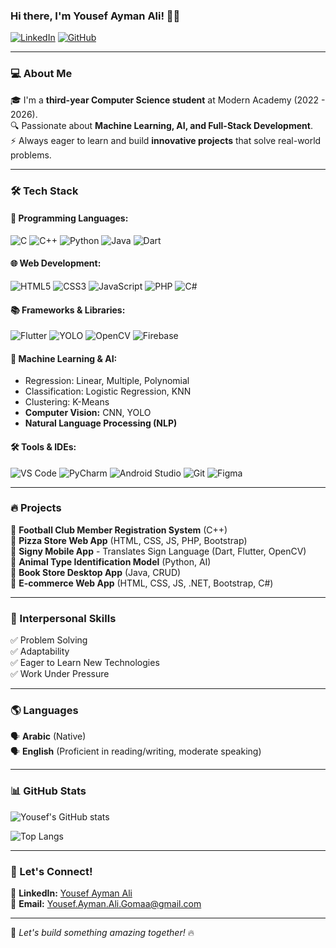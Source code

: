### Hi there, I'm Yousef Ayman Ali! 👋🚀

[![LinkedIn](https://img.shields.io/badge/LinkedIn-Yousef%20Ayman%20Ali-blue?style=flat-square&logo=linkedin)](https://www.linkedin.com/in/yousef-ayman-ali/)
[![GitHub](https://img.shields.io/badge/GitHub-YousefAymanAli-black?style=flat-square&logo=github)](https://github.com/YousefAymanAli)

---

### 💻 About Me  
🎓 I'm a **third-year Computer Science student** at Modern Academy (2022 - 2026).  
🔍 Passionate about **Machine Learning, AI, and Full-Stack Development**.  
⚡ Always eager to learn and build **innovative projects** that solve real-world problems.  

---

### 🛠️ Tech Stack
#### 🚀 Programming Languages:
![C](https://img.shields.io/badge/-C-A8B9CC?style=flat-square&logo=c&logoColor=black)
![C++](https://img.shields.io/badge/-C++-00599C?style=flat-square&logo=c%2B%2B&logoColor=white)
![Python](https://img.shields.io/badge/-Python-3776AB?style=flat-square&logo=python&logoColor=white)
![Java](https://img.shields.io/badge/-Java-ED8B00?style=flat-square&logo=java&logoColor=white)
![Dart](https://img.shields.io/badge/-Dart-0175C2?style=flat-square&logo=dart&logoColor=white)

#### 🌐 Web Development:
![HTML5](https://img.shields.io/badge/-HTML5-E34F26?style=flat-square&logo=html5&logoColor=white)
![CSS3](https://img.shields.io/badge/-CSS3-1572B6?style=flat-square&logo=css3)
![JavaScript](https://img.shields.io/badge/-JavaScript-F7DF1E?style=flat-square&logo=javascript&logoColor=black)
![PHP](https://img.shields.io/badge/-PHP-777BB4?style=flat-square&logo=php&logoColor=white)
![C#](https://img.shields.io/badge/-C%23-239120?style=flat-square&logo=c-sharp&logoColor=white)

#### 📚 Frameworks & Libraries:
![Flutter](https://img.shields.io/badge/-Flutter-02569B?style=flat-square&logo=flutter&logoColor=white)
![YOLO](https://img.shields.io/badge/-YOLOv8-00FFFF?style=flat-square&logo=yolo&logoColor=black)
![OpenCV](https://img.shields.io/badge/-OpenCV-5C3EE8?style=flat-square&logo=opencv&logoColor=white)
![Firebase](https://img.shields.io/badge/-Firebase-FFCA28?style=flat-square&logo=firebase&logoColor=black)

#### 🤖 Machine Learning & AI:
- Regression: Linear, Multiple, Polynomial
- Classification: Logistic Regression, KNN
- Clustering: K-Means
- **Computer Vision:** CNN, YOLO
- **Natural Language Processing (NLP)**

#### 🛠️ Tools & IDEs:
![VS Code](https://img.shields.io/badge/-VS%20Code-007ACC?style=flat-square&logo=visual-studio-code)
![PyCharm](https://img.shields.io/badge/-PyCharm-000000?style=flat-square&logo=pycharm&logoColor=white)
![Android Studio](https://img.shields.io/badge/-Android%20Studio-3DDC84?style=flat-square&logo=android-studio&logoColor=black)
![Git](https://img.shields.io/badge/-Git-F05032?style=flat-square&logo=git&logoColor=white)
![Figma](https://img.shields.io/badge/-Figma-F24E1E?style=flat-square&logo=figma&logoColor=white)

---

### 🔥 Projects
🚀 **Football Club Member Registration System** (C++)  
🍕 **Pizza Store Web App** (HTML, CSS, JS, PHP, Bootstrap)  
🧏 **Signy Mobile App** - Translates Sign Language (Dart, Flutter, OpenCV)  
🐾 **Animal Type Identification Model** (Python, AI)  
📖 **Book Store Desktop App** (Java, CRUD)  
🛒 **E-commerce Web App** (HTML, CSS, JS, .NET, Bootstrap, C#)  

---

### 🎯 Interpersonal Skills
✅ Problem Solving  
✅ Adaptability  
✅ Eager to Learn New Technologies  
✅ Work Under Pressure  

---

### 🌎 Languages
🗣️ **Arabic** (Native)  
🗣️ **English** (Proficient in reading/writing, moderate speaking)  

---

### 📊 GitHub Stats
![Yousef's GitHub stats](https://github-readme-stats.vercel.app/api?username=YousefAymanAli&show_icons=true&theme=radical&count_private=true)  

![Top Langs](https://github-readme-stats.vercel.app/api/top-langs/?username=YousefAymanAli&layout=compact&theme=tokyonight&count_private=true)

---

### 🤝 Let's Connect!
💼 **LinkedIn:** [Yousef Ayman Ali](https://www.linkedin.com/in/yousef-ayman-ali/)  
📧 **Email:** Yousef.Ayman.Ali.Gomaa@gmail.com  

---

🚀 *Let's build something amazing together!* 🔥
